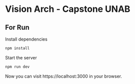 # Vision Arch - Capstone UNAB


## For Run

Install dependencies


```bash
npm install
```

Start the server



```bash
npm run dev
```

Now you can visit https://localhost:3000 in your browser.
